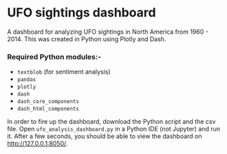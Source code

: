 # UFO sightings dashboard
A dashboard for analyzing UFO sightings in North America from 1960 - 2014. This was created in Python using Plotly and Dash.

### Required Python modules:-
- `textblob` (for sentiment analysis)
- `pandas`
- `plotly`
- `dash`
- `dash_core_components`
- `dash_html_components`  

In order to fire up the dashboard, download the Python script and the csv file. Open `ufo_analysis_dashboard.py` in a Python IDE (not Jupyter) and run it. After a few seconds, you should be able to view the dashboard on http://127.0.0.1:8050/.
